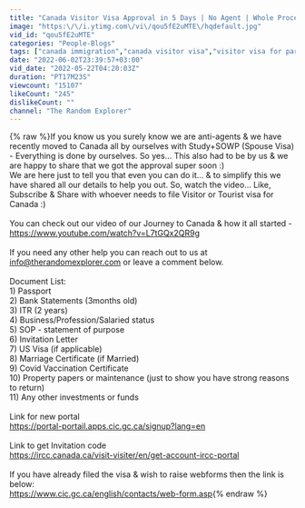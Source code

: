 ```yaml
---
title: "Canada Visitor Visa Approval in 5 Days | No Agent | Whole Process Explained | Tourist Visa Canada"
image: "https:\/\/i.ytimg.com\/vi\/qou5fE2uMTE\/hqdefault.jpg"
vid_id: "qou5fE2uMTE"
categories: "People-Blogs"
tags: ["canada immigration","canada visitor visa","visitor visa for parents"]
date: "2022-06-02T23:39:57+03:00"
vid_date: "2022-05-22T04:20:03Z"
duration: "PT17M23S"
viewcount: "15107"
likeCount: "245"
dislikeCount: ""
channel: "The Random Explorer"
---
```

{% raw %}If you know us you surely know we are anti-agents &amp; we have recently moved to Canada all by ourselves with Study+SOWP (Spouse Visa) - Everything is done by ourselves. So yes... This also had to be by us &amp; we are happy to share that we got the approval super soon :)<br />We are here just to tell you that even you can do it... &amp; to simplify this we have shared all our details to help you out. So, watch the video... Like, Subscribe &amp; Share with whoever needs to file Visitor or Tourist visa for Canada :)<br /><br />You can check out our video of our Journey to Canada &amp; how it all started - <a rel="nofollow" target="blank" href="https://www.youtube.com/watch?v=L7tGQx2QR9g">https://www.youtube.com/watch?v=L7tGQx2QR9g</a><br /><br />If you need any other help you can reach out to us at info@therandomexplorer.com or leave a comment below.<br /><br />Document List:<br />1) Passport<br />2) Bank Statements (3months old)<br />3) ITR (2 years)<br />4) Business/Profession/Salaried status<br />5) SOP - statement of purpose<br />6) Invitation Letter<br />7) US Visa (if applicable)<br />8) Marriage Certificate (if Married)<br />9) Covid Vaccination Certificate<br />10) Property papers or maintenance (just to show you have strong reasons to return)<br />11) Any other investments or funds<br /><br />Link for new portal<br /><a rel="nofollow" target="blank" href="https://portal-portail.apps.cic.gc.ca/signup?lang=en">https://portal-portail.apps.cic.gc.ca/signup?lang=en</a><br /><br />Link to get Invitation code<br /><a rel="nofollow" target="blank" href="https://ircc.canada.ca/visit-visiter/en/get-account-ircc-portal">https://ircc.canada.ca/visit-visiter/en/get-account-ircc-portal</a><br /><br />If you have already filed the visa &amp; wish to raise webforms then the link is below:<br /><a rel="nofollow" target="blank" href="https://www.cic.gc.ca/english/contacts/web-form.asp">https://www.cic.gc.ca/english/contacts/web-form.asp</a>{% endraw %}
